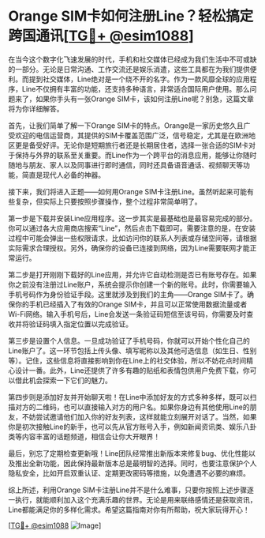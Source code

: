 # Orange SIM卡如何注册Line？轻松搞定跨国通讯[[TG💪+ @esim1088](https://t.me/s/esim1088)]

在当今这个数字化飞速发展的时代，手机和社交媒体已经成为我们生活中不可或缺的一部分。无论是日常沟通、工作交流还是娱乐消遣，这些工具都在为我们提供便利。而提到社交媒体，Line绝对是一个绕不开的名字。作为一款风靡全球的应用程序，Line不仅拥有丰富的功能，还支持多种语言，非常适合国际用户使用。那么问题来了，如果你手头有一张Orange SIM卡，该如何注册Line呢？别急，这篇文章将为你详细解答。

首先，让我们简单了解一下Orange SIM卡的特点。Orange是一家历史悠久且广受欢迎的电信运营商，其提供的SIM卡覆盖范围广泛，信号稳定，尤其是在欧洲地区更是备受好评。无论你是短期旅行者还是长期居住者，选择一张合适的SIM卡对于保持与外界的联系至关重要。而Line作为一个跨平台的消息应用，能够让你随时随地与朋友、家人以及同事进行即时通信，同时还具备语音通话、视频聊天等功能，简直是现代人必备的神器。

接下来，我们将进入正题——如何用Orange SIM卡注册Line。虽然听起来可能有些复杂，但实际上只要按照步骤操作，整个过程非常简单明了。

第一步是下载并安装Line应用程序。这一步其实是最基础也是最容易完成的部分。你可以通过各大应用商店搜索“Line”，然后点击下载即可。需要注意的是，在安装过程中可能会弹出一些权限请求，比如访问你的联系人列表或存储空间等，请根据实际需求合理授权。另外，确保你的设备已连接到网络，因为Line需要联网才能正常运行。

第二步是打开刚刚下载好的Line应用，并允许它自动检测是否已有账号存在。如果你之前没有注册过Line账户，系统会提示你创建一个新的账号。此时，你需要输入手机号码作为身份验证手段。这里就涉及到我们的主角——Orange SIM卡了。确保你的手机已经插入了有效的Orange SIM卡，并且可以正常使用数据流量或者Wi-Fi网络。输入手机号后，Line会发送一条验证码短信至该号码，你需要及时查收并将验证码填入指定位置以完成验证。

第三步是设置个人信息。一旦成功验证了手机号码，你就可以开始个性化自己的Line账户了。这一环节包括上传头像、填写昵称以及其他可选信息（如生日、性别等）。记住，这些信息将直接影响到你在Line上的社交体验，所以不妨花点时间精心设计一番。此外，Line还提供了许多有趣的贴纸和表情包供用户免费下载，你可以借此机会探索一下它们的魅力。

第四步则是添加好友并开始聊天啦！在Line中添加好友的方式多种多样，既可以扫描对方的二维码，也可以直接输入对方的用户名。如果你身边有其他使用Line的朋友，不妨尝试邀请他们加入你的好友列表，这样就能立刻展开对话了。当然，如果你是初次接触Line的新手，也可以先从官方账号入手，例如新闻资讯类、娱乐八卦类等内容丰富的话题频道，相信会让你大开眼界！

最后，别忘了定期检查更新哦！Line团队经常推出新版本来修复bug、优化性能以及推出全新功能，因此保持最新版本总是最明智的选择。同时，也要注意保护个人隐私安全，比如开启双重认证、定期更改密码等措施，以免遭遇不必要的麻烦。

综上所述，利用Orange SIM卡注册Line并不是什么难事，只要你按照上述步骤逐一执行，就能顺利加入这个充满乐趣的世界。无论是用来联络感情还是获取资讯，Line都能满足你的多样化需求。希望这篇指南对你有所帮助，祝大家玩得开心！

[[TG💪+ @esim1088](https://t.me/s/esim1088) ![Image](https://i.postimg.cc/4NQfJmqS/Snipaste-2025-05-13-00-14-12.png)]